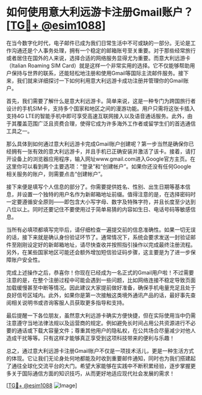 # 如何使用意大利远游卡注册Gmail账户？[[TG💪+ @esim1088](https://t.me/s/esim1088)]

在当今数字化时代，电子邮件已成为我们日常生活中不可或缺的一部分。无论是工作沟通还是个人事务处理，拥有一个稳定的邮箱账号至关重要。对于那些经常旅行或者居住在国外的人来说，选择合适的网络服务显得尤为重要。而意大利远游卡（Italian Roaming SIM Card）就是这样一个非常实用的选择。它不仅能够帮助用户保持与世界的联系，还能轻松地注册和使用Gmail等国际主流邮件服务。接下来，我们就来详细探讨一下如何利用意大利远游卡成功注册并管理你的Gmail账户。

首先，我们需要了解什么是意大利远游卡。简单来说，这是一种专门为跨国旅行者设计的手机SIM卡，支持多个国家和地区之间的漫游功能。用户只需将这张卡插入支持4G LTE的智能手机中即可享受高速互联网接入以及语音通话服务。此外，由于其覆盖范围广泛且资费合理，使得它成为许多海外工作者或留学生们的首选通信工具之一。

那么具体到如何通过意大利远游卡完成Gmail账户创建呢？第一步当然是确保你已经拥有一张有效的意大利远游卡，并且手机已正确安装并激活了该卡。接着，请打开设备上的浏览器应用程序，输入网址www.gmail.com进入Google官方主页。在这里你可以看到两个主要选项：“登录”和“创建帐户”。如果你还没有任何Google相关服务的账户，则需要点击“创建帐户”。

接下来便是填写个人信息的部分了。你需要提供姓名、性别、出生日期等基本信息，并设置一个独特的用户名作为新邮箱地址前缀。值得注意的是，在选择密码时一定要遵循安全原则——即包含大小写字母、数字及特殊字符，并且长度至少达到八位以上。同时还要记住不要使用过于简单易猜的内容如生日、电话号码等敏感信息。

当所有必填项都填写完毕后，请仔细检查一遍提交前的信息准确性。如果一切无误的话，接下来就是确认身份验证环节了。通常情况下，系统会要求发送一封验证邮件至刚刚设定好的新邮箱地址，请尽快查收并按照指引操作以完成最终注册流程。另外，在某些国家地区可能还会额外增加短信验证码步骤，这主要是为了进一步保障账户安全性。

完成上述操作之后，恭喜你！你现在已经成为一名正式的Gmail用户啦！不过需要注意的是，在整个注册过程中可能会遇到一些问题，比如网络连接不稳定导致页面加载缓慢甚至中断等情况。因此建议大家提前做好准备，确保手机电量充足且处于良好信号区域内。此外，如果你是第一次接触这类境外通讯产品的话，最好事先查阅相关说明书或咨询客服人员获取更多指导和支持。

最后提醒一下各位朋友，虽然意大利远游卡确实方便快捷，但在实际使用当中仍需注意遵守当地法律法规以及运营商的规定。例如避免长时间占用公共资源进行不必要的通话或下载大容量文件；尊重其他用户的隐私权，在公共场合尽量减少对他人造成干扰等等。只有这样才能够真正享受到这项科技带来的便利与乐趣！

总之，通过意大利远游卡注册Gmail账户不仅是一项技术活儿，更是一种生活方式的体现。它让我们无论身处何地都能及时收到重要邮件通知，同时也为我们搭建起了通往全球化交流平台的大门。希望大家能够在实践中不断积累经验，逐步掌握更多关于国际通信方面的知识技巧，从而更好地适应现代社会发展的需求！

[[TG💪+ @esim1088](https://t.me/s/esim1088) ![Image](https://i.postimg.cc/4NQfJmqS/Snipaste-2025-05-13-00-14-12.png)]
